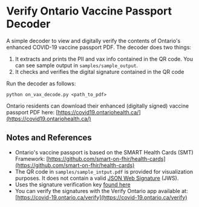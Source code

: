 # Verify Ontario Vaccine Passport Decoder

A simple decoder to view and digitally verify the contents of Ontario's enhanced COVID-19 vaccine passport PDF. The decoder does two things:

1. It extracts and prints the PII and vax info contained in the QR code. You can see sample output in `samples/sample_output`.
2. It checks and verifies the digital signature contained in the QR code

Run the decoder as follows:

```
python on_vax_decode.py <path_to_pdf>
```
Ontario residents can download their enhanced (digitally signed) vaccine passport PDF here: [https://covid19.ontariohealth.ca/](https://covid19.ontariohealth.ca/)

## Notes and References

- Ontario's vaccine passport is based on the SMART Health Cards (SMT) Framework:
[https://github.com/smart-on-fhir/health-cards](https://github.com/smart-on-fhir/health-cards)
- The QR code in `samples/sample_intput.pdf` is provided for visualization purposes. It does not contain a valid [JSON Web Signature](https://datatracker.ietf.org/doc/html/rfc7515) (JWS).
- Uses the signature verification key [found here](https://prd.pkey.dhdp.ontariohealth.ca/.well-known/jwks.json)
- You can verify the signatures with the Verify Ontario app available at: [https://covid-19.ontario.ca/verify](https://covid-19.ontario.ca/verify)





